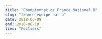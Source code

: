 ```yaml
---
title: "Championnat de France National B"
slug: "france-equipe-nat-b"
date: 2018-06-08
end: 2018-06-10
lieu: "Poitiers"
---
```

